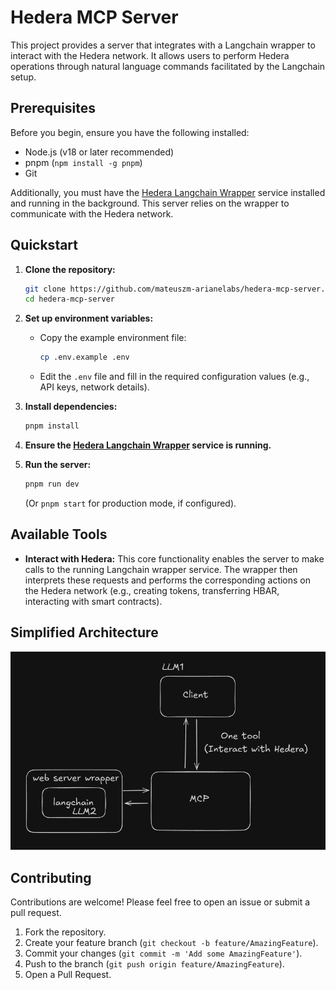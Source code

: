 # Hedera MCP Server

This project provides a server that integrates with a Langchain wrapper to interact with the Hedera network. It allows users to perform Hedera operations through natural language commands facilitated by the Langchain setup.

## Prerequisites

Before you begin, ensure you have the following installed:
- Node.js (v18 or later recommended)
- pnpm (`npm install -g pnpm`)
- Git

Additionally, you must have the [Hedera Langchain Wrapper](https://github.com/mateuszm-arianelabs/hedera-langchain-wrapper) service installed and running in the background. This server relies on the wrapper to communicate with the Hedera network.

## Quickstart

1.  **Clone the repository:**
    ```sh
    git clone https://github.com/mateuszm-arianelabs/hedera-mcp-server.git
    cd hedera-mcp-server
    ```

2.  **Set up environment variables:**
    - Copy the example environment file:
      ```sh
      cp .env.example .env
      ```
    - Edit the `.env` file and fill in the required configuration values (e.g., API keys, network details).

3.  **Install dependencies:**
    ```sh
    pnpm install
    ```

4.  **Ensure the [Hedera Langchain Wrapper](https://github.com/mateuszm-arianelabs/hedera-langchain-wrapper) service is running.**

5.  **Run the server:**
    ```sh
    pnpm run dev
    ```
    (Or `pnpm start` for production mode, if configured).

## Available Tools

-   **Interact with Hedera:** This core functionality enables the server to make calls to the running Langchain wrapper service. The wrapper then interprets these requests and performs the corresponding actions on the Hedera network (e.g., creating tokens, transferring HBAR, interacting with smart contracts).

## Simplified Architecture

![Architecture Diagram](./docs/architecture.png)

## Contributing

Contributions are welcome! Please feel free to open an issue or submit a pull request.

1. Fork the repository.
2. Create your feature branch (`git checkout -b feature/AmazingFeature`).
3. Commit your changes (`git commit -m 'Add some AmazingFeature'`).
4. Push to the branch (`git push origin feature/AmazingFeature`).
5. Open a Pull Request.